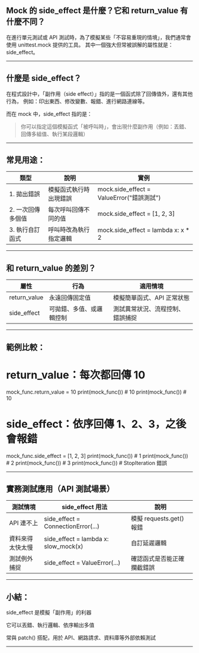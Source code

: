 ## Mock 的 side_effect 是什麼？它和 return_value 有什麼不同？
 
在進行單元測試或 API 測試時，為了模擬某些「不容易重現的情境」，我們通常會使用 unittest.mock 提供的工具。
其中一個強大但常被誤解的屬性就是：side_effect。

---
 
## 什麼是 side_effect？
 
在程式設計中，「副作用（side effect）」指的是一個函式除了回傳值外，還有其他行為，
例如：印出東西、修改變數、報錯、進行網路連線等。
 
而在 mock 中，side_effect 指的是：
 
> 你可以指定這個模擬函式「被呼叫時」，會出現什麼副作用（例如：丟錯、回傳多組值、執行某段邏輯）

 
---
 
## 常見用途：

類型       | 說明                            | 實例
-----------|---------------------------------|---------------------------------------
1. 拋出錯誤 | 模擬函式執行時出現錯誤          | mock.side_effect = ValueError("錯誤測試")
2. 一次回傳多個值 | 每次呼叫回傳不同的值       | mock.side_effect = [1, 2, 3]
3. 執行自訂函式 | 呼叫時改為執行指定邏輯       | mock.side_effect = lambda x: x * 2

---
 
## 和 return_value 的差別？
 
屬性          | 行為                     | 適用情境
---------------|--------------------------|-------------------------
return_value   | 永遠回傳固定值           | 模擬簡單函式、API 正常狀態
side_effect    | 可拋錯、多值、或邏輯控制 | 測試異常狀況、流程控制、錯誤捕捉

---
 
## 範例比較：
 
# return_value：每次都回傳 10
mock_func.return_value = 10
print(mock_func())  # 10
print(mock_func())  # 10
 
# side_effect：依序回傳 1、2、3，之後會報錯
mock_func.side_effect = [1, 2, 3]
print(mock_func())  # 1
print(mock_func())  # 2
print(mock_func())  # 3
print(mock_func())  # StopIteration 錯誤
 
 
---
 
## 實務測試應用（API 測試場景）

測試情境       | side_effect 用法                              | 說明
----------------|-----------------------------------------------|-------------------------------------
API 連不上     | side_effect = ConnectionError(...)            | 模擬 requests.get() 報錯
資料來得太快太慢 | side_effect = lambda x: slow_mock(x)        | 自訂延遲邏輯
測試例外捕捉   | side_effect = ValueError(...)                 | 確認函式是否能正確攔截錯誤
 
---
 
## 小結：
 
side_effect 是模擬「副作用」的利器
 
它可以丟錯、執行邏輯、依序輸出多值
 
常與 patch() 搭配，用於 API、網路請求、資料庫等外部依賴測試

---
 